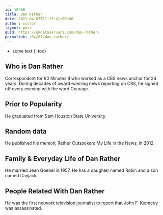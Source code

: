 ```yaml
---
id: 18460
title: Dan Rather
date: 2021-04-07T21:25:41+00:00
author: victor
layout: post
guid: https://ukdataservers.com/dan-rather/
permalink: /04/07/dan-rather/
---
```


* some text
{: toc}


## Who is Dan Rather



Correspondent for 60 Minutes II who worked as a CBS news anchor for 24 years. During decades of award-winning news reporting on CBS, he signed off every evening with the word Courage.

                
                
                
## Prior to Popularity



He graduated from Sam Houston State University.

                
                
                
## Random data



He published his memoir, Rather Outspoken: My Life in the News, in 2012.

                
                
                
## Family & Everyday Life of Dan Rather



He married Jean Goebel in 1957. He has a daughter named Robin and a son named Danjack.

                
                
                
## People Related With Dan Rather



He was the first network television journalist to report that John F. Kennedy was assassinated.

                
              
            
          
          
          